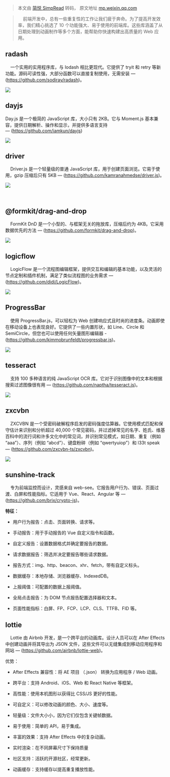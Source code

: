 > 本文由 [简悦 SimpRead](http://ksria.com/simpread/) 转码， 原文地址 [mp.weixin.qq.com](https://mp.weixin.qq.com/s/4gv8BtvmERVKTJK6ucDk0g)

>     前端开发中，总有一些重复性的工作让我们疲于奔命。为了提高开发效率，我们精心挑选了 10 个功能强大、易于使用的前端库。这些库涵盖了从日期处理到动画制作等多个方面，能帮助你快速构建出高质量的 Web 应用。

radash
------

    一个实用的实用程序库，与 lodash 相比更现代。它提供了 tryit 和 retry 等新功能。源码可读性强，大部分函数可以直接复制使用，无需安装 — (https://github.com/sodiray/radash)。

![](https://mmbiz.qpic.cn/sz_mmbiz_jpg/H8M5QJDxMHpjykaicqbicDIVLZiaxPHzvFxicRw1V7kW3RKichqnpnZfB4VVicf31Iv9Ep53LJF6kSKF3YUbwicJXGk2w/640?wx_fmt=jpeg)

dayjs
-----

Day.js 是一个极简的 JavaScript 库，大小只有 2KB。它与 Moment.js 基本兼容，提供日期解析、操作和显示，并提供多语言支持 — (https://github.com/iamkun/dayjs)

![](https://mmbiz.qpic.cn/sz_mmbiz_jpg/H8M5QJDxMHpjykaicqbicDIVLZiaxPHzvFxBvGWfo4gFMxumd5qicmZiazE9H4qqBGw4AZLGWozUPqr5jRfoziaiaxboQ/640?wx_fmt=jpeg)

driver
------

    Driver.js 是一个轻量级的普通 JavaScript 库，用于创建页面浏览。它易于使用，gzip 压缩后只有 5KB — (https://github.com/kamranahmedse/driver.js)。

![](https://mmbiz.qpic.cn/sz_mmbiz_gif/BAhkmRPsSTQib5abLEja4RENaUxD8icd8MdovAA8uOnu6PCYySUFYmucdfw1V8icLPtusBicfwfhokPc7MKsuGwiaog/640?wx_fmt=gif&from=appmsg)

‍  

@formkit/drag-and-drop
----------------------

    FormKit DnD 是一个小型的、与框架无关的拖放库，压缩后约为 4KB。它采用数据优先的方法 — (https://github.com/formkit/drag-and-drop)。

![](https://mmbiz.qpic.cn/sz_mmbiz_jpg/H8M5QJDxMHpjykaicqbicDIVLZiaxPHzvFxLG3TmRfB4gm8KyCiaicWZzzibhkXqHsaCnMkHLETcib48wUEvyqRj1Ijnw/640?wx_fmt=jpeg)

logicflow
---------

    LogicFlow 是一个流程图编辑框架，提供交互和编辑的基本功能，以及灵活的节点定制和插件机制，满足了类似流程图的业务需求 — (https://github.com/didi/LogicFlow)。

![](https://mmbiz.qpic.cn/sz_mmbiz_jpg/H8M5QJDxMHpjykaicqbicDIVLZiaxPHzvFxYNNEEeeMKBpuuojfnyXDQolTfxJZTKKCe43yfpibBPFzWAIdaJsdEiaA/640?wx_fmt=jpeg)

ProgressBar
-----------

    使用 ProgressBar.js，可以轻松为 Web 创建响应式且时尚的进度条。动画即使在移动设备上也表现良好。它提供了一些内置形状，如 Line、Circle 和 SemiCircle，但您也可以使用任何矢量图形编辑器 - (https://github.com/kimmobrunfeldt/progressbar.js)。

![](https://mmbiz.qpic.cn/sz_mmbiz_gif/BAhkmRPsSTQib5abLEja4RENaUxD8icd8M85X6mzSicEKHqerx5rGRheZGA53hiaPL8HWR6DdJBxhcHlrE7T4iaicmFQ/640?wx_fmt=gif&from=appmsg)

tesseract
---------

    支持 100 多种语言的纯 JavaScript OCR 库。它对于识别图像中的文本和根据搜索过滤图像很有用 — (https://github.com/naptha/tesseract.js)。

![](https://mmbiz.qpic.cn/sz_mmbiz_gif/BAhkmRPsSTQib5abLEja4RENaUxD8icd8Mb0KV27KfbpeWg65Udv6qVpmdHXV2wSxnPvqdfSxYz4jAlNFA2kQ2TA/640?wx_fmt=gif&from=appmsg)

zxcvbn
------

    ZXCVBN 是一个受密码破解程序启发的密码强度估算器。它使用模式匹配和保守估计来识别和分析超过 40,000 个常见密码，并过滤掉常见的名字、姓氏、维基百科中的流行词和许多文化中的常见词，并识别常见模式，如日期、重复（例如 “aaa”）、序列（例如 “abcd”）、键盘粉碎（例如 “qwertyuiop”）和 l33t speak — (https://github.com/zxcvbn-ts/zxcvbn)。

![](https://mmbiz.qpic.cn/sz_mmbiz_gif/BAhkmRPsSTQib5abLEja4RENaUxD8icd8ML3R3saYT5RbIcFAiaJ5ibanDCrV7U5ibhT0ibFqqicHmwh50jqH5Sa3vWcw/640?wx_fmt=gif&from=appmsg)

sunshine-track
--------------

    专为前端监控而设计，灵感来自 web-see。它报告用户行为、错误、页面过渡、白屏和性能指标。它适用于 Vue、React、Angular 等 — (https://github.com/brix/crypto-js)。

**特征：**

*   用户行为报告：点击、页面转换、请求等。
    
*   手动报告：用于手动报告的 Vue 自定义指令和函数。
    
*   自定义报告：设置数据格式并确定要报告的数据。
    
*   请求数据报告：筛选并决定要报告哪些请求数据。
    
*   报告方式：img、http、beacon、xhr、fetch，带有自定义标头。
    
*   数据缓存：本地存储、浏览器缓存、IndexedDB。
    
*   上报阈值：可配置的数据上报阈值。
    
*   全局点击报告：为 DOM 节点报告配置选择器和文本。
    
*   页面性能指标：白屏、FP、FCP、LCP、CLS、TTFB、FID 等。  
    

lottie
------

    Lottie 由 Airbnb 开发，是一个跨平台的动画库。设计人员可以在 After Effects 中创建动画并将其导出为 JSON 文件，这些文件可以无缝集成到移动应用程序和网站 — (https://github.com/airbnb/lottie-web)。

优势：  

*   After Effects 兼容性：将 AE 项目 （.json） 转换为应用程序 / Web 动画。
    
*   跨平台：支持 Android、iOS、Web 和 React Native 等框架。
    
*   高性能：使用本机图形以获得比 CSS/JS 更好的性能。
    
*   可自定义：可以修改动画的颜色、大小、速度等。
    
*   轻量级：文件大小小，因为它们仅包含关键帧数据。
    
*   易于使用：简单的 API，易于集成。
    
*   丰富的效果：支持 After Effects 中的复杂动画。
    
*   实时渲染：在不同屏幕尺寸下保持质量
    
*   社区支持：活跃的开源社区，经常更新。
    
*   动画缓存：支持缓存以提高重复播放性能。